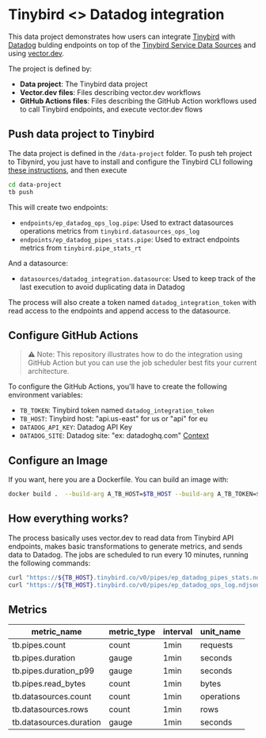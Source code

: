 # Tinybird <> Datadog integration

This data project demonstrates how users can integrate [Tinybird](https://tinybird.co) with [Datadog](https://datadog.com/) bulding endpoints on top of the [Tinybird Service Data Sources](https://docs.tinybird.co/monitoring/service-datasources.html) and using [vector.dev](https://vector.dev).

The project is defined by:

- **Data project**: The Tinybird data project
- **Vector.dev files**: Files describing vector.dev workflows
- **GitHub Actions files**: Files describing the GitHub Action workflows used to call Tinybird endpoints, and execute vector.dev flows

## Push data project to Tinybird

The data project is defined in the `/data-project` folder. To push teh project to Tibynird, you just have to install and configure the Tinybird CLI following [these instructions](https://docs.tinybird.co/cli.html), and then execute

```bash
cd data-project
tb push
```

This will create two endpoints:

- `endpoints/ep_datadog_ops_log.pipe`: Used to extract datasources operations metrics from `tinybird.datasources_ops_log`
- `endpoints/ep_datadog_pipes_stats.pipe`: Used to extract endpoints metrics from `tinybird.pipe_stats_rt`

And a datasource:

- `datasources/datadog_integration.datasource`: Used to keep track of the last execution to avoid duplicating data in Datadog

The process will also create a token named `datadog_integration_token` with read access to the endpoints and append access to the datasource.

## Configure GitHub Actions

> :warning: Note: This repository illustrates how to do the integration using GitHub Action but you can use the job scheduler best fits your current architecture.

To configure the GitHub Actions, you'll have to create the following environment variables:

- `TB_TOKEN`: Tinybird token named `datadog_integration_token`
- `TB_HOST`: Tinybird host: "api.us-east" for us or "api" for eu
- `DATADOG_API_KEY`: Datadog API Key
- `DATADOG_SITE`: Datadog site: "ex: datadoghq.com" [Context](https://docs.datadoghq.com/getting_started/site/#access-the-datadog-site)

## Configure an Image
If you want, here you are a Dockerfile.
You can build an image with:
```bash
docker build .  --build-arg A_TB_HOST=$TB_HOST --build-arg A_TB_TOKEN=$TB_TOKEN --build-arg A_DATADOG_API_KEY=$DATADOG_API_KEY --build-arg A_DATADOG_SITE=$DATADOG_SITE
```

## How everything works?

The process basically uses vector.dev to read data from Tinybird API endpoints, makes basic transformations to generate metrics, and sends data to Datadog. The jobs are scheduled to run every 10 minutes, running the following commands:

```bash
curl "https://${TB_HOST}.tinybird.co/v0/pipes/ep_datadog_pipes_stats.ndjson?token=${TB_TOKEN}" | ~/.vector/bin/vector --config ./vector-pipes-stats.toml
curl "https://${TB_HOST}.tinybird.co/v0/pipes/ep_datadog_ops_log.ndjson?token=${TB_TOKEN}" | ~/.vector/bin/vector --config ./vector-ops-log.toml
```

## Metrics

| metric_name             | metric_type | interval | unit_name  |
|-------------------------|-------------|----------|------------|
| tb.pipes.count          | count       | 1min     | requests   |
| tb.pipes.duration       | gauge       | 1min     | seconds    |
| tb.pipes.duration_p99   | gauge       | 1min     | seconds    |
| tb.pipes.read_bytes     | count       | 1min     | bytes      |
| tb.datasources.count    | count       | 1min     | operations |
| tb.datasources.rows     | count       | 1min     | rows       |
| tb.datasources.duration | gauge       | 1min     | seconds    |

